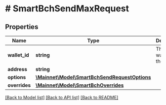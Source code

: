 # # SmartBchSendMaxRequest

## Properties

Name | Type | Description | Notes
------------ | ------------- | ------------- | -------------
**wallet_id** | **string** | The walletId of the sender | 
**address** | **string** |  | 
**options** | [**\Mainnet\Model\SmartBchSendRequestOptions**](SmartBchSendRequestOptions.md) |  | [optional] 
**overrides** | [**\Mainnet\Model\SmartBchOverrides**](SmartBchOverrides.md) |  | [optional] 

[[Back to Model list]](../../README.md#documentation-for-models) [[Back to API list]](../../README.md#documentation-for-api-endpoints) [[Back to README]](../../README.md)


